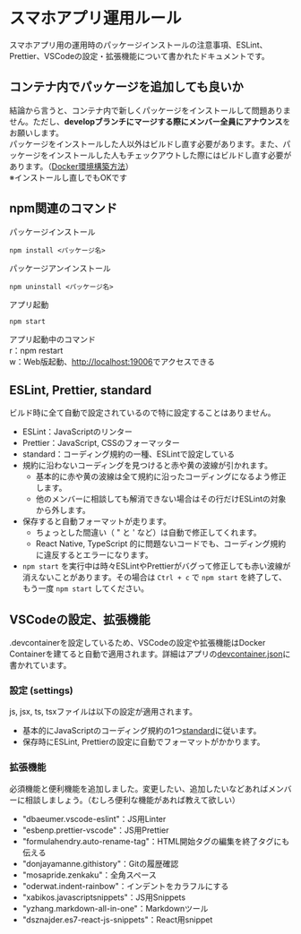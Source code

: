 # スマホアプリ運用ルール
スマホアプリ用の運用時のパッケージインストールの注意事項、ESLint、Prettier、VSCodeの設定・拡張機能について書かれたドキュメントです。 

## コンテナ内でパッケージを追加しても良いか

結論から言うと、コンテナ内で新しくパッケージをインストールして問題ありません。ただし、**developブランチにマージする際にメンバー全員にアナウンス**をお願いします。  
パッケージをインストールした人以外はビルドし直す必要があります。また、パッケージをインストールした人もチェックアウトした際にはビルドし直す必要があります。（[Docker環境構築方法](./docker_operation.md)）  
※インストールし直しでもOKです

## npm関連のコマンド
パッケージインストール
```
npm install <パッケージ名>
```

パッケージアンインストール
```
npm uninstall <パッケージ名>
```

アプリ起動
```
npm start
```

アプリ起動中のコマンド  
r：npm restart  
w：Web版起動、[http://localhost:19006](http://localhost:19006)でアクセスできる

## ESLint, Prettier, standard
ビルド時に全て自動で設定されているので特に設定することはありません。
- ESLint：JavaScriptのリンター
- Prettier：JavaScript, CSSのフォーマッター
- standard：コーディング規約の一種、ESLintで設定している
- 規約に沿わないコーディングを見つけると赤や黄の波線が引かれます。
  - 基本的に赤や黄の波線は全て規約に沿ったコーディングになるよう修正します。
  - 他のメンバーに相談しても解消できない場合はその行だけESLintの対象から外します。
- 保存すると自動フォーマットが走ります。
  - ちょっとした間違い（ " と ' など）は自動で修正してくれます。
  - React Native, TypeScript 的に問題ないコードでも、コーディング規約に違反するとエラーになります。
- `npm start` を実行中は時々ESLintやPrettierがバグって修正しても赤い波線が消えないことがあります。その場合は `Ctrl + c` で `npm start` を終了して、もう一度 `npm start` してください。


## VSCodeの設定、拡張機能
.devcontainerを設定しているため、VSCodeの設定や拡張機能はDocker Containerを建てると自動で適用されます。詳細はアプリの[devcontainer.json](https://github.com/plant-management/hachiue-app/blob/develop/.devcontainer/devcontainer.json)に書かれています。

### 設定 (settings)
js, jsx, ts, tsxファイルは以下の設定が適用されます。

- 基本的にJavaScriptのコーディング規約の1つ[standard](https://standardjs.com/rules.html)に従います。
- 保存時にESLint, Prettierの設定に自動でフォーマットがかかります。

### 拡張機能
必須機能と便利機能を追加しました。変更したい、追加したいなどあればメンバーに相談しましょう。（むしろ便利な機能があれば教えて欲しい）

- "dbaeumer.vscode-eslint"：JS用Linter
- "esbenp.prettier-vscode"：JS用Prettier
- "formulahendry.auto-rename-tag"：HTML開始タグの編集を終了タグにも伝える
- "donjayamanne.githistory"：Gitの履歴確認
- "mosapride.zenkaku"：全角スペース
- "oderwat.indent-rainbow"：インデントをカラフルにする
- "xabikos.javascriptsnippets"：JS用Snippets
- "yzhang.markdown-all-in-one"：Markdownツール
- "dsznajder.es7-react-js-snippets"：React用snippet